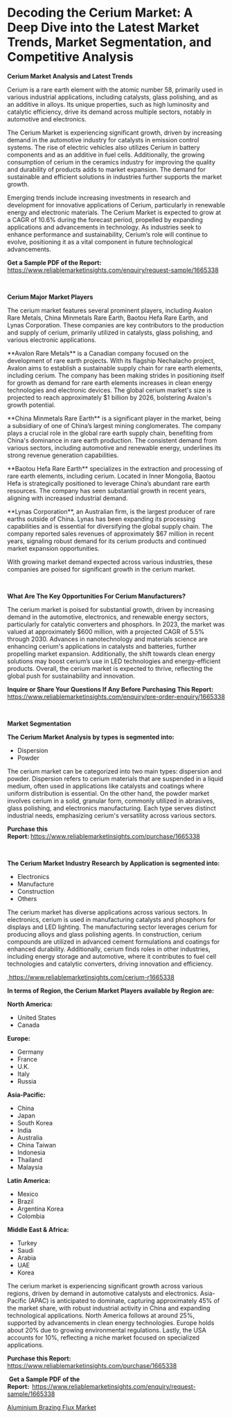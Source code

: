 <p><h1>Decoding the Cerium Market: A Deep Dive into the Latest Market Trends, Market Segmentation, and Competitive Analysis</h1></p><p><strong>Cerium Market Analysis and Latest Trends</strong></p>
<p><p>Cerium is a rare earth element with the atomic number 58, primarily used in various industrial applications, including catalysts, glass polishing, and as an additive in alloys. Its unique properties, such as high luminosity and catalytic efficiency, drive its demand across multiple sectors, notably in automotive and electronics.</p><p>The Cerium Market is experiencing significant growth, driven by increasing demand in the automotive industry for catalysts in emission control systems. The rise of electric vehicles also utilizes Cerium in battery components and as an additive in fuel cells. Additionally, the growing consumption of cerium in the ceramics industry for improving the quality and durability of products adds to market expansion. The demand for sustainable and efficient solutions in industries further supports the market growth.</p><p>Emerging trends include increasing investments in research and development for innovative applications of Cerium, particularly in renewable energy and electronic materials. The Cerium Market is expected to grow at a CAGR of 10.6% during the forecast period, propelled by expanding applications and advancements in technology. As industries seek to enhance performance and sustainability, Cerium’s role will continue to evolve, positioning it as a vital component in future technological advancements.</p></p>
<p><strong>Get a Sample PDF of the Report:&nbsp;</strong> <a href="https://www.reliablemarketinsights.com/enquiry/request-sample/1665338?utm_campaign=3124&utm_medium=2&utm_source=Github&utm_content=ia&utm_term=31032025&utm_id=cerium">https://www.reliablemarketinsights.com/enquiry/request-sample/1665338</a></p>
<p>&nbsp;</p>
<p><strong>Cerium Major Market Players</strong></p>
<p><p>The cerium market features several prominent players, including Avalon Rare Metals, China Minmetals Rare Earth, Baotou Hefa Rare Earth, and Lynas Corporation. These companies are key contributors to the production and supply of cerium, primarily utilized in catalysts, glass polishing, and various electronic applications.</p><p>**Avalon Rare Metals** is a Canadian company focused on the development of rare earth projects. With its flagship Nechalacho project, Avalon aims to establish a sustainable supply chain for rare earth elements, including cerium. The company has been making strides in positioning itself for growth as demand for rare earth elements increases in clean energy technologies and electronic devices. The global cerium market's size is projected to reach approximately $1 billion by 2026, bolstering Avalon's growth potential.</p><p>**China Minmetals Rare Earth** is a significant player in the market, being a subsidiary of one of China’s largest mining conglomerates. The company plays a crucial role in the global rare earth supply chain, benefiting from China's dominance in rare earth production. The consistent demand from various sectors, including automotive and renewable energy, underlines its strong revenue generation capabilities.</p><p>**Baotou Hefa Rare Earth** specializes in the extraction and processing of rare earth elements, including cerium. Located in Inner Mongolia, Baotou Hefa is strategically positioned to leverage China’s abundant rare earth resources. The company has seen substantial growth in recent years, aligning with increased industrial demand.</p><p>**Lynas Corporation**, an Australian firm, is the largest producer of rare earths outside of China. Lynas has been expanding its processing capabilities and is essential for diversifying the global supply chain. The company reported sales revenues of approximately $67 million in recent years, signaling robust demand for its cerium products and continued market expansion opportunities.</p><p>With growing market demand expected across various industries, these companies are poised for significant growth in the cerium market.</p></p>
<p>&nbsp;</p>
<p><strong>What Are The Key Opportunities For Cerium Manufacturers?</strong></p>
<p><p>The cerium market is poised for substantial growth, driven by increasing demand in the automotive, electronics, and renewable energy sectors, particularly for catalytic converters and phosphors. In 2023, the market was valued at approximately $600 million, with a projected CAGR of 5.5% through 2030. Advances in nanotechnology and materials science are enhancing cerium's applications in catalysts and batteries, further propelling market expansion. Additionally, the shift towards clean energy solutions may boost cerium’s use in LED technologies and energy-efficient products. Overall, the cerium market is expected to thrive, reflecting the global push for sustainability and innovation.</p></p>
<p><strong>Inquire or Share Your Questions If Any Before Purchasing This Report:</strong> <a href="https://www.reliablemarketinsights.com/enquiry/pre-order-enquiry/1665338?utm_campaign=3124&utm_medium=2&utm_source=Github&utm_content=ia&utm_term=31032025&utm_id=cerium">https://www.reliablemarketinsights.com/enquiry/pre-order-enquiry/1665338</a></p>
<p>&nbsp;</p>
<p><strong>Market Segmentation</strong></p>
<p><strong>The Cerium Market Analysis by types is segmented into:</strong></p>
<p><ul><li>Dispersion</li><li>Powder</li></ul></p>
<p><p>The cerium market can be categorized into two main types: dispersion and powder. Dispersion refers to cerium materials that are suspended in a liquid medium, often used in applications like catalysts and coatings where uniform distribution is essential. On the other hand, the powder market involves cerium in a solid, granular form, commonly utilized in abrasives, glass polishing, and electronics manufacturing. Each type serves distinct industrial needs, emphasizing cerium's versatility across various sectors.</p></p>
<p><strong>Purchase this Report:&nbsp;</strong><a href="https://www.reliablemarketinsights.com/purchase/1665338?utm_campaign=3124&utm_medium=2&utm_source=Github&utm_content=ia&utm_term=31032025&utm_id=cerium">https://www.reliablemarketinsights.com/purchase/1665338</a></p>
<p>&nbsp;</p>
<p><strong>The Cerium Market Industry Research by Application is segmented into:</strong></p>
<p><ul><li>Electronics</li><li>Manufacture</li><li>Construction</li><li>Others</li></ul></p>
<p><p>The cerium market has diverse applications across various sectors. In electronics, cerium is used in manufacturing catalysts and phosphors for displays and LED lighting. The manufacturing sector leverages cerium for producing alloys and glass polishing agents. In construction, cerium compounds are utilized in advanced cement formulations and coatings for enhanced durability. Additionally, cerium finds roles in other industries, including energy storage and automotive, where it contributes to fuel cell technologies and catalytic converters, driving innovation and efficiency.</p></p>
<p><a href="https://www.reliablemarketinsights.com/cerium-r1665338?utm_campaign=3124&utm_medium=2&utm_source=Github&utm_content=ia&utm_term=31032025&utm_id=cerium">&nbsp;https://www.reliablemarketinsights.com/cerium-r1665338</a></p>
<p><strong>In terms of Region, the Cerium Market Players available by Region are:</strong></p>
<p>
    <p> <strong> North America: </strong>
        <ul>
            <li>United States</li>
            <li>Canada</li>
        </ul>
        </p> 
    <p> <strong> Europe: </strong>
        <ul>
            <li>Germany</li>
            <li>France</li>
            <li>U.K.</li>
            <li>Italy</li>
            <li>Russia</li>
        </ul>
        </p> 
    <p> <strong> Asia-Pacific: </strong>
        <ul>
            <li>China</li>
            <li>Japan</li>
            <li>South Korea</li>
            <li>India</li>
            <li>Australia</li>
            <li>China Taiwan</li>
            <li>Indonesia</li>
            <li>Thailand</li>
            <li>Malaysia</li>
        </ul>
        </p> 
    <p> <strong> Latin America: </strong>
        <ul>
            <li>Mexico</li>
            <li>Brazil</li>
            <li>Argentina Korea</li>
            <li>Colombia</li>
        </ul>
        </p> 
    <p> <strong> Middle East & Africa: </strong>
        <ul>
            <li>Turkey</li>
            <li>Saudi</li>
            <li>Arabia</li>
            <li>UAE</li>
            <li>Korea</li>
        </ul>
    </p>
    </p>
<p><p>The cerium market is experiencing significant growth across various regions, driven by demand in automotive catalysts and electronics. Asia-Pacific (APAC) is anticipated to dominate, capturing approximately 45% of the market share, with robust industrial activity in China and expanding technological applications. North America follows at around 25%, supported by advancements in clean energy technologies. Europe holds about 20% due to growing environmental regulations. Lastly, the USA accounts for 10%, reflecting a niche market focused on specialized applications.</p></p>
<p><strong>Purchase this Report: </strong><a href="https://www.reliablemarketinsights.com/purchase/1665338?utm_campaign=3124&utm_medium=2&utm_source=Github&utm_content=ia&utm_term=31032025&utm_id=cerium">https://www.reliablemarketinsights.com/purchase/1665338</a></p>
<p>&nbsp;<strong>Get a Sample PDF of the Report:&nbsp;&nbsp;</strong><a href="https://www.reliablemarketinsights.com/enquiry/request-sample/1665338?utm_campaign=3124&utm_medium=2&utm_source=Github&utm_content=ia&utm_term=31032025&utm_id=cerium">https://www.reliablemarketinsights.com/enquiry/request-sample/1665338</a></p>
<p><strong></strong></p>
<p><p><a href="https://github.com/osbornrdaflalo/Market-Research-Report-List-1/blob/main/aluminium-brazing-flux-market.md?utm_campaign=3124&utm_medium=2&utm_source=Github&utm_content=ia&utm_term=31032025&utm_id=cerium">Aluminium Brazing Flux Market</a></p></p>